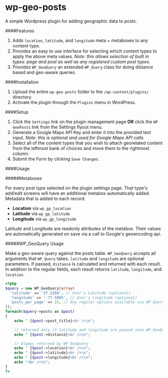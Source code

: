 wp-geo-posts
============

A simple Wordpress plugin for adding geographic data to posts.

####Features

1. Adds `location`, `latitude`, and `longitude` meta + metaboxes to any content type.
2. Provides an easy to use interface for selecting which content types to apply the above meta values. *Note: this allows selection of built in types: page and post as well as any registered custom post types.*
3. Provides `WP_GeoQuery` an extended `WP_Query` class for doing distance based and geo-aware queries.

####Installation

1. Upload the entire `wp-geo-posts` folder to the `/wp-content/plugins/` directory.
2. Activate the plugin through the `Plugins` menu in WordPress.

####Setup

1. Click the `Settings` link on the plugin management page **OR** click the `WP GeoPosts` link from the Settings flyout menu.
2. Generate a Google Maps API Key and enter it into the provided text input. *Note: this is optional and used for Google Maps API calls.*
3. Select all of the content types that you wish to attach georelated content from the leftmost bank of choices and move them to the rightmost column.
4. Submit the Form by clicking `Save Changes`.

####Usage

#####Metaboxes

For every post type selected on the plugin settings page. That type's add/edit screens will have an additional metabox automatically added. Metadata that is added to each record:

 - **Location** via `wp_gp_location`
 - **Latitude** via `wp_gp_latitude`
 - **Longitude** via `wp_gp_longitude`

Latitude and Longitude are readonly attributes of the metabox. Their values are automatically generated on  save via a call to Google's geoencoding api. 

#####WP_GeoQuery Usage

Make a geo-aware query against the posts table. `WP_GeoQuery` accepts all arguments that `WP_Query` takes. `latitude` and `longitude` are optional parameters. If passed, `distance` is calculated and returned with each result. In addition to the regular fields, each result returns `latitude`, `longitude`, and `location`.

```php
<?php
$query = new WP_GeoQuery(array(
  'latitude' => '37.5160', // User's Latitude (optional)
  'longitude' => '-77.5005', // User's Longitude (optional)
  'posts_per_page' => 25, // Any regular options available via WP_Query
));
foreach($query->posts as $post)
{
	echo " {$post->post_title}<br />\n";

	// returned only if latitude and longitude are passed into WP_GeoQuery
	echo " {$post->distance}<br />\n";

	// Always returned by WP_GeoQuery
	echo " {$post->location}<br />\n";
	echo " {$post->latitude}<br />\n";
	echo " {$post->longitude}<br />\n";
	echo "<br />\n";
}
?>
```